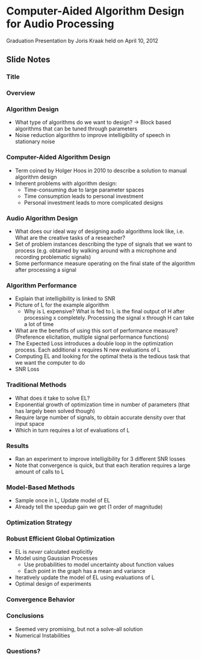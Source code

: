 # Computer-Aided Algorithm Design for Audio Processing

Graduation Presentation by Joris Kraak held on April 10, 2012

## Slide Notes

### Title

### Overview

### Algorithm Design
* What type of algorithms do we want to design? -> Block based algorithms that can be tuned through parameters
* Noise reduction algorithm to improve intelligibility of speech in stationary noise

### Computer-Aided Algorithm Design
* Term coined by Holger Hoos in 2010 to describe a solution to manual algorithm design
* Inherent problems with algorithm design:
  * Time-consuming due to large parameter spaces
  * Time consumption leads to personal investment
  * Personal investment leads to more complicated designs

### Audio Algorithm Design
* What does our ideal way of designing audio algorithms look like, i.e. What are the creative tasks of a researcher?
* Set of problem instances describing the type of signals that we want to process (e.g. obtained by walking around with a microphone and recording problematic signals)
* Some performance measure operating on the final state of the algorithm after processing a signal

### Algorithm Performance
* Explain that intelligibility is linked to SNR
* Picture of L for the example algorithm
  * Why is L expensive? What is fed to L is the final output of H after processing x completely. Processing the signal x through H can take a lot of time
* What are the benefits of using this sort of performance measure? (Preference elicitation, multiple signal performance functions)
* The Expected Loss introduces a double loop in the optimization process. Each additional x requires N new evaluations of L
* Computing EL and looking for the optimal theta is the tedious task that we want the computer to do
* SNR Loss

### Traditional Methods
* What does it take to solve EL?
* Exponential growth of optimization time in number of parameters (that has largely been solved though)
* Require large number of signals, to obtain accurate density over that input space
* Which in turn requires a lot of evaluations of L

### Results
* Ran an experiment to improve intelligibility for 3 different SNR losses
* Note that convergence is quick, but that each iteration requires a large amount of calls to L

### Model-Based Methods
* Sample once in L, Update model of EL
* Already tell the speedup gain we get (1 order of magnitude)

### Optimization Strategy

### Robust Efficient Global Optimization
* EL is _never_ calculated explicitly
* Model using Gaussian Processes
  * Use probabilities to model uncertainty about function values
  * Each point in the graph has a mean and variance
* Iteratively update the model of EL using evaluations of L
* Optimal design of experiments

### Convergence Behavior


### Conclusions
* Seemed very promising, but not a solve-all solution
* Numerical Instabilities

### Questions?
